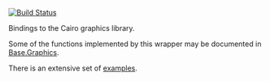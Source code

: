 [![Build Status](https://travis-ci.org/JuliaLang/Cairo.jl.svg)](https://travis-ci.org/JuliaLang/Cairo.jl)

Bindings to the Cairo graphics library.

Some of the functions implemented by this wrapper may be documented in [Base.Graphics](http://docs.julialang.org/en/release-0.3/stdlib/graphics/).

There is an extensive set of [examples](samples/Samples.md).
